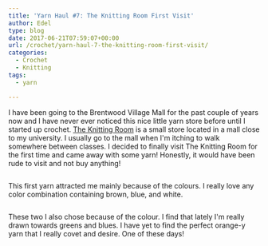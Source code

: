 ```yaml
---
title: 'Yarn Haul #7: The Knitting Room First Visit'
author: Edel
type: blog
date: 2017-06-21T07:59:07+00:00
url: /crochet/yarn-haul-7-the-knitting-room-first-visit/
categories:
  - Crochet
  - Knitting
tags:
  - yarn

---
```

I have been going to the Brentwood Village Mall for the past couple of years now and I have never ever noticed this nice little yarn store before until I started up crochet. [The Knitting Room][1] is a small store located in a mall close to my university. I usually go to the mall when I'm itching to walk somewhere between classes. I decided to finally visit The Knitting Room for the first time and came away with some yarn! Honestly, it would have been rude to visit and not buy anything!

<img data-attachment-id="481" data-permalink="http://edelgrace.me/blog/crochet/yarn-haul-7-the-knitting-room-first-visit/attachment/20170519_221438/" data-orig-file="https://i2.wp.com/edelgrace.me/blog/wp-content/uploads/2017/06/20170519_221438.jpg?fit=3264%2C1836" data-orig-size="3264,1836" data-comments-opened="1" data-image-meta="{&quot;aperture&quot;:&quot;2.4&quot;,&quot;credit&quot;:&quot;&quot;,&quot;camera&quot;:&quot;LG-K210&quot;,&quot;caption&quot;:&quot;&quot;,&quot;created_timestamp&quot;:&quot;1495232077&quot;,&quot;copyright&quot;:&quot;&quot;,&quot;focal_length&quot;:&quot;3.18&quot;,&quot;iso&quot;:&quot;450&quot;,&quot;shutter_speed&quot;:&quot;0&quot;,&quot;title&quot;:&quot;&quot;,&quot;orientation&quot;:&quot;1&quot;}" data-image-title="20170519_221438" data-image-description="" data-medium-file="https://i2.wp.com/edelgrace.me/blog/wp-content/uploads/2017/06/20170519_221438.jpg?fit=300%2C169" data-large-file="https://i2.wp.com/edelgrace.me/blog/wp-content/uploads/2017/06/20170519_221438.jpg?fit=663%2C373" src="https://i2.wp.com/edelgrace.me/blog/wp-content/uploads/2017/06/20170519_221438.jpg?resize=663%2C373" alt="" class="aligncenter size-large wp-image-481" srcset="https://i2.wp.com/edelgrace.me/blog/wp-content/uploads/2017/06/20170519_221438.jpg?resize=1024%2C576 1024w, https://i2.wp.com/edelgrace.me/blog/wp-content/uploads/2017/06/20170519_221438.jpg?resize=300%2C169 300w, https://i2.wp.com/edelgrace.me/blog/wp-content/uploads/2017/06/20170519_221438.jpg?resize=768%2C432 768w, https://i2.wp.com/edelgrace.me/blog/wp-content/uploads/2017/06/20170519_221438.jpg?resize=982%2C552 982w, https://i2.wp.com/edelgrace.me/blog/wp-content/uploads/2017/06/20170519_221438.jpg?resize=400%2C225 400w, https://i2.wp.com/edelgrace.me/blog/wp-content/uploads/2017/06/20170519_221438.jpg?w=1326 1326w, https://i2.wp.com/edelgrace.me/blog/wp-content/uploads/2017/06/20170519_221438.jpg?w=1989 1989w" sizes="(max-width: 663px) 100vw, 663px" data-recalc-dims="1" />

This first yarn attracted me mainly because of the colours. I really love any color combination containing brown, blue, and white.

<img data-attachment-id="482" data-permalink="http://edelgrace.me/blog/crochet/yarn-haul-7-the-knitting-room-first-visit/attachment/20170519_221516/" data-orig-file="https://i1.wp.com/edelgrace.me/blog/wp-content/uploads/2017/06/20170519_221516.jpg?fit=3264%2C1836" data-orig-size="3264,1836" data-comments-opened="1" data-image-meta="{&quot;aperture&quot;:&quot;2.4&quot;,&quot;credit&quot;:&quot;&quot;,&quot;camera&quot;:&quot;LG-K210&quot;,&quot;caption&quot;:&quot;&quot;,&quot;created_timestamp&quot;:&quot;1495232116&quot;,&quot;copyright&quot;:&quot;&quot;,&quot;focal_length&quot;:&quot;3.18&quot;,&quot;iso&quot;:&quot;400&quot;,&quot;shutter_speed&quot;:&quot;0&quot;,&quot;title&quot;:&quot;&quot;,&quot;orientation&quot;:&quot;1&quot;}" data-image-title="20170519_221516" data-image-description="" data-medium-file="https://i1.wp.com/edelgrace.me/blog/wp-content/uploads/2017/06/20170519_221516.jpg?fit=300%2C169" data-large-file="https://i1.wp.com/edelgrace.me/blog/wp-content/uploads/2017/06/20170519_221516.jpg?fit=663%2C373" src="https://i1.wp.com/edelgrace.me/blog/wp-content/uploads/2017/06/20170519_221516.jpg?resize=663%2C373" alt="" class="aligncenter size-large wp-image-482" srcset="https://i1.wp.com/edelgrace.me/blog/wp-content/uploads/2017/06/20170519_221516.jpg?resize=1024%2C576 1024w, https://i1.wp.com/edelgrace.me/blog/wp-content/uploads/2017/06/20170519_221516.jpg?resize=300%2C169 300w, https://i1.wp.com/edelgrace.me/blog/wp-content/uploads/2017/06/20170519_221516.jpg?resize=768%2C432 768w, https://i1.wp.com/edelgrace.me/blog/wp-content/uploads/2017/06/20170519_221516.jpg?resize=982%2C552 982w, https://i1.wp.com/edelgrace.me/blog/wp-content/uploads/2017/06/20170519_221516.jpg?resize=400%2C225 400w, https://i1.wp.com/edelgrace.me/blog/wp-content/uploads/2017/06/20170519_221516.jpg?w=1326 1326w, https://i1.wp.com/edelgrace.me/blog/wp-content/uploads/2017/06/20170519_221516.jpg?w=1989 1989w" sizes="(max-width: 663px) 100vw, 663px" data-recalc-dims="1" />

These two I also chose because of the colour. I find that lately I'm really drawn towards greens and blues. I have yet to find the perfect orange-y yarn that I really covet and desire. One of these days!

 [1]: http://www.theknittingroom.ca/